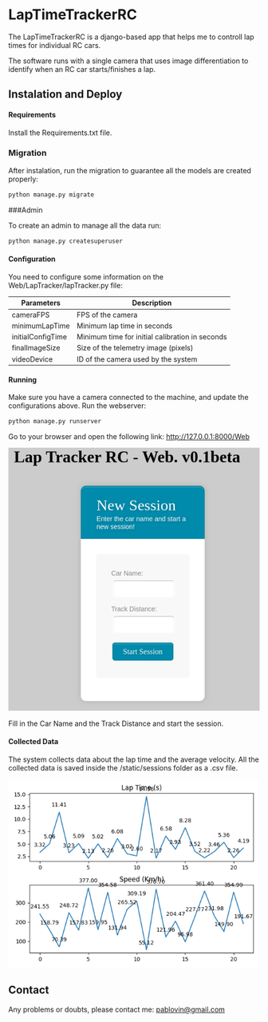 # LapTimeTrackerRC
The LapTimeTrackerRC is a django-based app that helps me to controll lap times for individual RC cars.

The software runs with a single camera that uses image differentiation to identify
when an RC car starts/finishes a lap.


## Instalation and Deploy

#### Requirements
Install the Requirements.txt file.

### Migration

After instalation, run the migration to guarantee all the models are created properly:

```python
python manage.py migrate
```

###Admin

To create an admin to manage all the data run:

```python
python manage.py createsuperuser
```

#### Configuration
You need to configure some information on the Web/LapTracker/lapTracker.py file:

| Parameters | Description |
| ------------- | ------------- |
| cameraFPS  | FPS of the camera  |
| minimumLapTime  | Minimum lap time in seconds |
| initialConfigTime  | Minimum time for initial calibration in seconds  |
| finalImageSize  | Size of the telemetry image (pixels)  |
| videoDevice  | ID of the camera used by the system  |

#### Running

Make sure you have a camera connected to the machine, and update the configurations above.
Run the webserver:

```python
python manage.py runserver
```

Go to your browser and open the following link: http://127.0.0.1:8000/Web

![Main Page](gitImages/index.png)

Fill in the Car Name and the Track Distance and start the session.


#### Collected Data

The system collects data about the lap time and the average velocity. All the collected data is saved inside the /static/sessions folder as a .csv file. 

![Telemetry](gitImages/telemetry.png)


## Contact

Any problems or doubts, please contact me: pablovin@gmail.com